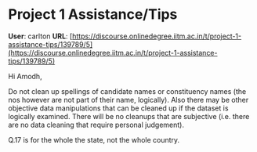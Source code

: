 # Project 1 Assistance/Tips

**User**: carlton
**URL**: [https://discourse.onlinedegree.iitm.ac.in/t/project-1-assistance-tips/139789/5](https://discourse.onlinedegree.iitm.ac.in/t/project-1-assistance-tips/139789/5)

Hi Amodh,

Do not clean up spellings of candidate names or constituency names (the nos however are not part of their name, logically). Also there may be other objective data manipulations that can be cleaned up if the dataset is logically examined. There will be no cleanups that are subjective (i.e. there are no data cleaning that require personal judgement).

Q.17 is for the whole the state, not the whole country.
